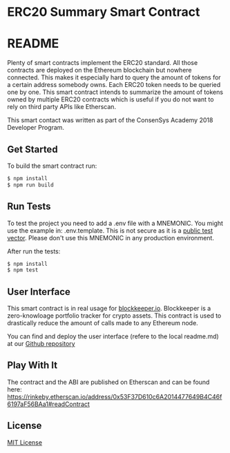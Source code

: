 ERC20 Summary Smart Contract
=======

# README

Plenty of smart contracts implement the ERC20 standard. All those contracts are deployed on the Ethereum blockchain but nowhere connected. This makes it especially hard to query the amount of tokens for a certain address somebody owns. Each ERC20 token needs to be queried one by one. This smart contract intends to summarize the amount of tokens owned by multiple ERC20 contracts which is useful if you do not want to rely on third party APIs like Etherscan. 

This smart contact was written as part of the ConsenSys Academy 2018 Developer Program.

## Get Started

To build the smart contract run:

```sh
$ npm install
$ npm run build
```

## Run Tests

To test the project you need to add a .env file with a MNEMONIC. You might use the example in: .env.template. This is not secure as it is a [public test vector](https://github.com/trezor/python-mnemonic/blob/master/vectors.json). Please don't use this MNEMONIC in any production environment. 

After run the tests:

```sh
$ npm install
$ npm test
```

## User Interface

This smart contract is in real usage for [blockkeeper.io](https://blockkeeper.io). Blockkeeper is a zero-knowloage portfolio tracker for crypto assets. This contract is used to drastically reduce the amount of calls made to any Ethereum node. 

You can find and deploy the user interface (refere to the local readme.md) at our [Github repository](https://github.com/blockkeeper/blockkeeper-frontend-web)

## Play With It

The contract and the ABI are published on Etherscan and can be found here:
https://rinkeby.etherscan.io/address/0x53F37D610c6A2014477649B4C46f6197aF56BAa1#readContract

## License

[MIT License](license.md)

